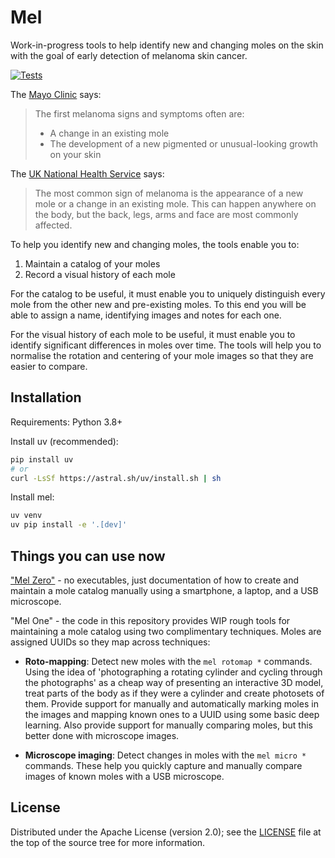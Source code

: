 Mel
===

Work-in-progress tools to help identify new and changing moles on the skin with
the goal of early detection of melanoma skin cancer.

[![Tests](https://github.com/aevri/mel/actions/workflows/main.yml/badge.svg?branch=main)](https://github.com/aevri/mel/actions?query=branch%3Amain+)

The [Mayo Clinic][1] says:
> The first melanoma signs and symptoms often are:
>
> - A change in an existing mole
> - The development of a new pigmented or unusual-looking growth on your skin

The [UK National Health Service][2] says:
> The most common sign of melanoma is the appearance of a new mole or a change
> in an existing mole. This can happen anywhere on the body, but the back,
> legs, arms and face are most commonly affected.

To help you identify new and changing moles, the tools enable you to:

1. Maintain a catalog of your moles
2. Record a visual history of each mole

For the catalog to be useful, it must enable you to uniquely distinguish every
mole from the other new and pre-existing moles. To this end you will be able to
assign a name, identifying images and notes for each one.

For the visual history of each mole to be useful, it must enable you to
identify significant differences in moles over time. The tools will help you to
normalise the rotation and centering of your mole images so that they are
easier to compare.

Installation
------------

Requirements: Python 3.8+

Install uv (recommended):
```bash
pip install uv
# or
curl -LsSf https://astral.sh/uv/install.sh | sh
```

Install mel:
```bash
uv venv
uv pip install -e '.[dev]'
```

Things you can use now
----------------------

["Mel Zero"](mel_zero.md) - no executables, just documentation of how to create
and maintain a mole catalog manually using a smartphone, a laptop, and a USB
microscope.

"Mel One" - the code in this repository provides WIP rough tools for maintaining a mole catalog using two complimentary techniques. Moles are assigned UUIDs so they map across techniques:

- **Roto-mapping**: Detect new moles with the `mel rotomap *` commands. Using the idea of 'photographing a rotating cylinder and cycling through the photographs' as a cheap way of presenting an interactive 3D model, treat parts of the body as if they were a cylinder and create photosets of them. Provide support for manually and automatically marking moles in the images and mapping known ones to a UUID using some basic deep learning. Also provide support for manually comparing moles, but this better done with microscope images.

- **Microscope imaging**: Detect changes in moles with the `mel micro *` commands. These help you quickly capture and manually compare images of known moles with a USB microscope.

License
-------

Distributed under the Apache License (version 2.0); see the [LICENSE](LICENSE)
file at the top of the source tree for more information.

[1]: http://www.mayoclinic.org/diseases-conditions/melanoma/basics/symptoms/con-20026009
[2]: http://www.nhs.uk/Conditions/Malignant-melanoma
